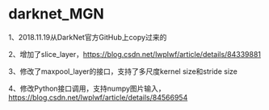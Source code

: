 # darknet_MGN #

1、2018.11.19从DarkNet官方GitHub上copy过来的

2、增加了slice_layer，https://blog.csdn.net/lwplwf/article/details/84339881

3、修改了maxpool_layer的接口，支持了多尺度kernel size和stride size

4、修改Python接口调用，支持numpy图片输入，https://blog.csdn.net/lwplwf/article/details/84566954
